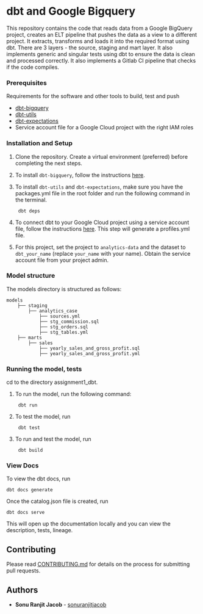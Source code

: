 # dbt and Google Bigquery

This repository contains the code that reads data from a Google BigQuery project, creates an ELT pipeline that pushes the data as a view to a different project. It extracts, transforms and loads it into the required format using dbt. There are 3 layers - the source, staging and mart layer. It also implements generic and singular tests using dbt to ensure the data is clean and processed correctly. It also implements a Gitlab CI pipeline that checks if the code compiles. 

### Prerequisites

Requirements for the software and other tools to build, test and push 
- [dbt-bigquery](https://docs.getdbt.com/docs/core/pip-install)
- [dbt-utils](https://hub.getdbt.com/dbt-labs/dbt_utils/latest)
- [dbt-expectations](https://hub.getdbt.com/calogica/dbt_expectations/latest)
- Service account file for a Google Cloud project with the right IAM roles 

### Installation and Setup

1. Clone the repository. Create a virtual environment (preferred) before completing the next steps.

2. To install `dbt-bigquery`, follow the instructions [here](https://docs.getdbt.com/docs/core/pip-install).
3. To install `dbt-utils` and `dbt-expectations`, make sure you have the packages.yml file in the root folder and run the following command in the terminal.

        dbt deps

4. To connect dbt to your Google Cloud project using a service account file, follow the instructions [here](https://docs.getdbt.com/docs/core/connect-data-platform/bigquery-setup). This step will generate a profiles.yml file. 
5. For this project, set the project to `analytics-data` and the dataset to `dbt_your_name` (replace `your_name` with your name). Obtain the service account file from your project admin.


### Model structure

The models directory is structured as follows:

    
    models
        ├── staging                         
            ├── analytics_case       
                ├── sources.yml        
                ├── stg_commission.sql    
                ├── stg_orders.sql
                ├── stg_tables.yml
        ├── marts                            
            ├── sales       
                ├── yearly_sales_and_gross_profit.sql      
                ├── yearly_sales_and_gross_profit.yml    
                

### Running the model, tests
cd to the directory assignment1_dbt. 

1. To run the model, run the following command:

        dbt run

2. To test the model, run

        dbt test

3. To run and test the model, run

        dbt build

### View Docs

To view the dbt docs, run 

    dbt docs generate

Once the catalog.json file is created, run

    dbt docs serve

This will open up the documentation locally and you can view the description, tests, lineage.

<!-- ### Deployment

Add additional notes to deploy this on a live system -->

## Contributing

Please read [CONTRIBUTING.md](CONTRIBUTING.md) for details on the process for submitting pull requests.

## Authors

  - **Sonu Ranjit Jacob** - [sonuranjitjacob](https://gitlab.com/sonuranjitjacob)

